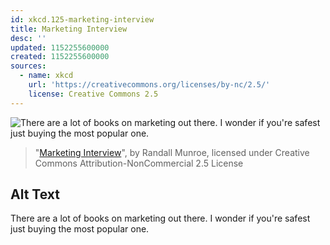 ```yaml
---
id: xkcd.125-marketing-interview
title: Marketing Interview
desc: ''
updated: 1152255600000
created: 1152255600000
sources:
  - name: xkcd
    url: 'https://creativecommons.org/licenses/by-nc/2.5/'
    license: Creative Commons 2.5
---
```

![There are a lot of books on marketing out there.  I wonder if you're safest just buying the most popular one.](https://imgs.xkcd.com/comics/marketing_interview.png)
> "[Marketing Interview](https://xkcd.com/125/)", by Randall Munroe, licensed under Creative Commons Attribution-NonCommercial 2.5 License

## Alt Text
There are a lot of books on marketing out there.  I wonder if you're safest just buying the most popular one.
